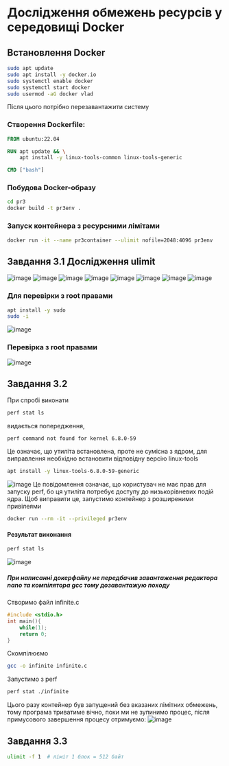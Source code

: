 # Дослідження обмежень ресурсів у середовищі Docker
## Встановлення Docker
```bash
sudo apt update
sudo apt install -y docker.io
sudo systemctl enable docker
sudo systemctl start docker
sudo usermod -aG docker vlad
```
Після цього потрібно перезавантажити систему
### Створення Dockerfile:
```Dockerfile
FROM ubuntu:22.04

RUN apt update && \
    apt install -y linux-tools-common linux-tools-generic

CMD ["bash"]

```
### Побудова Docker-образу
```bash
cd pr3
docker build -t pr3env .
```
### Запуск контейнера з ресурсними лімітами
```bash
docker run -it --name pr3container --ulimit nofile=2048:4096 pr3env
```

## Завдання 3.1 Дослідження ulimit
![image](https://github.com/user-attachments/assets/3d5c061c-2126-4586-ba1b-06a803f9b3b4)
![image](https://github.com/user-attachments/assets/f082fd76-68f6-4661-bb4b-2229c91ba20e)
![image](https://github.com/user-attachments/assets/776e526a-0cc2-436d-8bcf-66828059d172)
![image](https://github.com/user-attachments/assets/a4cca625-9725-4938-9eee-1f1c21985de7)
![image](https://github.com/user-attachments/assets/fe29247e-6da0-4422-bccd-4c39064b7396)
![image](https://github.com/user-attachments/assets/27537952-27bb-48fb-a0c4-cecdd1ac3f1c)
![image](https://github.com/user-attachments/assets/336f4dc5-4f86-45bb-a423-9566bf87746d)
![image](https://github.com/user-attachments/assets/32e30fd8-afcf-4b14-9699-e4a17afdcaed)

### Для перевірки з root правами
```bash
apt install -y sudo
sudo -i
```
![image](https://github.com/user-attachments/assets/b7d52d7d-78c2-41c7-9d98-1a4f103524e8)

### Перевірка з root правами
![image](https://github.com/user-attachments/assets/ced79532-51cc-4d17-9e87-b27e4b144f0f)

## Завдання 3.2
При спробі виконати 
```bash
perf stat ls
```
видається попередження, 
```
perf command not found for kernel 6.8.0-59
```
Це означає, що утиліта встановлена, проте не сумісна з ядром, для виправлення необхідно встановити відповідну версію linux-tools
```bash
apt install -y linux-tools-6.8.0-59-generic

```
![image](https://github.com/user-attachments/assets/895efd65-847c-4d4d-8dbe-8fa173117956)
Це повідомлення означає, що користувач не має прав для запуску perf, бо ця утиліта потребує доступу до низькорівневих подій ядра.
Щоб виправити це, запустимо контейнер з розширеними привілеями
```bash
docker run --rm -it --privileged pr3env
```
#### Результат виконання 
```bash
perf stat ls
```
![image](https://github.com/user-attachments/assets/731e80d6-30dd-4e4b-b66c-7dfd281deb83)

##### При написанні докерфайлу не передбачив завантаження редактора nano та компілятора gcc тому дозавантажую походу
Створимо файл infinite.c
```c
#include <stdio.h>
int main(){
    while(1);
    return 0;
}
```
Скомпілюємо
```bash
gcc -o infinite infinite.c
```
Запустимо з perf
```bash
perf stat ./infinite
```
Цього разу контейнер був запущений без вказаних лімітних обмежень, тому програма триватиме вічно, поки ми не зупинимо процес, після примусового завершення процесу отримуємо:
![image](https://github.com/user-attachments/assets/f6d8e98c-95dc-4ead-ac37-c2501f9e7743)

## Завдання 3.3
```bash
ulimit -f 1  # ліміт 1 блок = 512 байт
```






